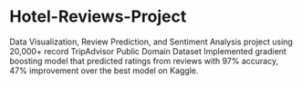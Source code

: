 # Hotel-Reviews-Project
Data Visualization, Review Prediction, and Sentiment Analysis project using 20,000+ record TripAdvisor Public Domain Dataset 
Implemented gradient boosting model that predicted ratings from reviews with 97% accuracy, 47% improvement over the best model on Kaggle.
